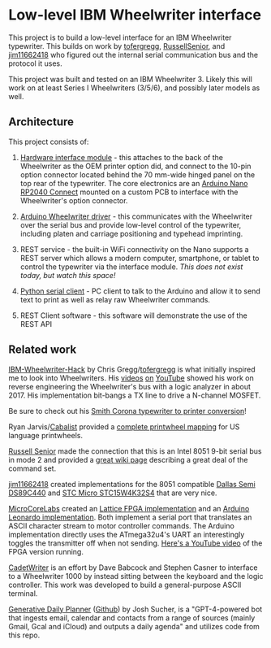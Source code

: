 # Low-level IBM Wheelwriter interface
This project is to build a low-level interface for an IBM Wheelwriter 
typewriter. This builds on work by 
[tofergregg](https://github.com/tofergregg/IBM-Wheelwriter-Hack), 
[RussellSenior](https://github.com/tofergregg/IBM-Wheelwriter-Hack/pull/11), 
and [jim11662418](https://github.com/jim11662418/wheelwriter-teletype) 
who figured out the internal serial communication bus and the protocol it uses.

This project was built and tested on an IBM Wheelwriter 3. Likely this will 
work on at least Series I Wheelwriters (3/5/6), and possibly later models as 
well.

## Architecture
This project consists of:

1. [Hardware interface module](pcb/) - this attaches to the back of the Wheelwriter as
the OEM printer option did, and connect to the 10-pin option connector located 
behind the 70 mm-wide hinged panel on the top rear of the typewriter. The core 
electronics are an [Arduino Nano RP2040 Connect](https://docs.arduino.cc/hardware/nano-rp2040-connect)
mounted on a custom PCB to interface with the Wheelwriter's option connector. 

3. [Arduino Wheelwriter driver](src/arduino/wheelwriter_interface) - this 
communicates with the Wheelwriter over the serial bus and provide low-level 
control of the typewriter, including platen and carriage positioning and 
typehead imprinting.

4. REST service - the built-in WiFi connectivity on the Nano supports a REST 
server which allows a modern computer, smartphone, or tablet to control the
typewriter via the interface module. *This does not exist today, but watch this space!*

5. [Python serial client](src/client) - PC client to talk to the Arduino and
allow it to send text to print as well as relay raw Wheelwriter commands. 

6. REST Client software - this software will demonstrate the use of the REST API

## Related work
[IBM-Wheelwriter-Hack](https://github.com/tofergregg/IBM-Wheelwriter-Hack) by 
Chris Gregg/[tofergregg](https://github.com/tofergregg) is what initially 
inspired me to look into Wheelwriters. His [videos](https://www.youtube.com/watch?v=Awxbu8y5cv8) 
[on](https://www.youtube.com/watch?v=0vrvDQmZcPI) 
[YouTube](https://www.youtube.com/watch?v=5FTS4fj5Im4) showed his work on 
reverse engineering the Wheelwriter's bus with a logic analyzer in about 2017.
His implementation bit-bangs a TX line to drive a N-channel MOSFET.

Be sure to check out his 
[Smith Corona typewriter to printer conversion](https://www.youtube.com/watch?v=le4C2HeNrdQ)!

Ryan Jarvis/[Cabalist](https://github.com/Cabalist) provided a 
[complete printwheel mapping](https://github.com/tofergregg/IBM-Wheelwriter-Hack/issues/5) 
for US language printwheels.

[Russell Senior](https://github.com/RussellSenior) made the connection that 
this is an Intel 8051 9-bit serial bus in mode 2 and provided a 
[great wiki page](https://github.com/RussellSenior/IBM-Wheelwriter-Hack/wiki/Bus-Protocol) 
describing a great deal of the command set.

[jim11662418](https://github.com/jim11662418) created implementations for 
the 8051 compatible [Dallas Semi DS89C440](https://github.com/jim11662418/wheelwriter-printer)
and [STC Micro STC15W4K32S4](https://github.com/jim11662418/wheelwriter-teletype)
that are very nice.

[MicroCoreLabs](https://github.com/MicroCoreLabs) created an 
[Lattice FPGA implementation](https://github.com/MicroCoreLabs/Projects/tree/master/Wheelwriter) 
and an [Arduino Leonardo implementation](https://github.com/MicroCoreLabs/Projects/tree/master/Wheelwriter2). 
Both implement a serial port that translates an ASCII character stream to motor 
controller commands. The Arduino implementation directly uses the ATmega32u4's 
UART an interestingly toggles the transmitter off when not sending. 
[Here's a YouTube video](https://www.youtube.com/watch?v=q8gCYw75E1A) of the 
FPGA version running.

[CadetWriter](https://github.com/IBM-1620/Cadetwriter) is an effort by Dave 
Babcock and Stephen Casner to interface to a Wheelwriter 1000 by instead 
sitting between the keyboard and the logic controller. This work was developed 
to build a general-purpose ASCII terminal.

[Generative Daily Planner](https://www.thingswemake.com/generative-daily-planner)
([Github](https://github.com/joshsucher/wheelwriter-gpt-agenda)) by Josh 
Sucher, is a "GPT-4-powered bot that ingests email, calendar and contacts from 
a range of sources (mainly Gmail, Gcal and iCloud) and outputs a daily agenda" 
and utilizes code from this repo.
